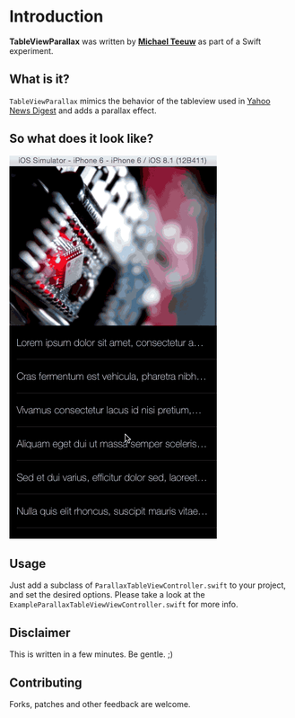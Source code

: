 # Introduction

**TableViewParallax** was written by **[Michael Teeuw](https://www.michaelteeuw.nl)** as part of a Swift experiment. 

## What is it?

`TableViewParallax` mimics the behavior of the tableview used in [Yahoo News Digest](https://itunes.apple.com/us/app/yahoo-news-digest/id784982356?mt=8) and adds a parallax effect.

## So what does it look like?

![](https://raw.githubusercontent.com/MichMich/ParallaxTableView/master/Screenshots/example.gif)

## Usage

Just add a subclass of `ParallaxTableViewController.swift` to your project, and set the desired options. Please take a look at the `ExampleParallaxTableViewViewController.swift` for more info.

## Disclaimer

This is written in a few minutes. Be gentle. ;)

## Contributing

Forks, patches and other feedback are welcome.